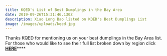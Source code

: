 ```yaml
---
title: KQED's List of Best Dumplings in the Bay Area
date: 2019-09-26T15:31:46.130Z
description: Xiao Long Bao listed on KQED's Best Dumplings List
image: /images/uploads/kqed.jpg
---
```

Thanks KQED for mentioning us on your best dumplings in the Bay Area list. For those who would like to see their full list broken down by region click [**HERE**](https://www.kqed.org/bayareabites/134814/a-guide-to-the-bay-areas-favorite-dumplings)\*\*\*\*
